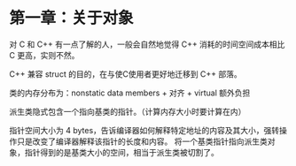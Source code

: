 # 第一章：关于对象

对 C 和 C++ 有一点了解的人，一般会自然地觉得 C++ 消耗的时间空间成本相比 C 更高，实则不然。  

C++ 兼容 struct 的目的，在与使C使用者更好地迁移到 C++ 部落。  

类的内存分布为：nonstatic data members + 对齐 + virtual 额外负担  

派生类隐式包含一个指向基类的指针。（计算内存大小时要计算在内）

指针空间大小为 4 bytes，告诉编译器如何解释特定地址的内容及其大小，强转操作只是改变了编译器解释该指针的长度和内容。
将一个基类指针指向派生类对象，指针得到的是基类大小的空间，相当于派生类被切割了。  




